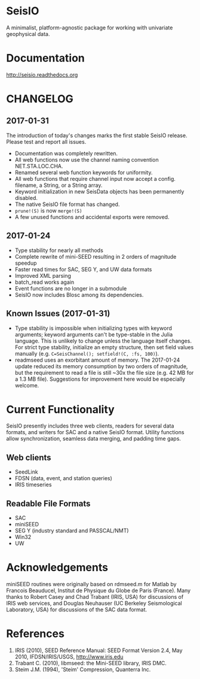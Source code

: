# SeisIO
A minimalist, platform-agnostic package for working with univariate geophysical data.

# Documentation
http://seisio.readthedocs.org

# CHANGELOG
## 2017-01-31
The introduction of today's changes marks the first stable SeisIO release. Please test and report all issues.
* Documentation was completely rewritten.
* All web functions now use the channel naming convention NET.STA.LOC.CHA.
* Renamed several web function keywords for uniformity.
* All web functions that require channel input now accept a config. filename, a String, or a String array.
* Keyword initialization in new SeisData objects has been permanently disabled.
* The native SeisIO file format has changed.
* `prune!(S)` is now `merge!(S)`
* A few unused functions and accidental exports were removed.

## 2017-01-24
* Type stability for nearly all methods
* Complete rewrite of mini-SEED resulting in 2 orders of magnitude speedup
* Faster read times for SAC, SEG Y, and UW data formats
* Improved XML parsing
* batch_read works again
* Event functions are no longer in a submodule
* SeisIO now includes Blosc among its dependencies.

## Known Issues (2017-01-31)
* Type stability is impossible when initializing types with keyword arguments; keyword arguments can't be type-stable in the Julia language. This is unlikely to change unless the language itself changes. For strict type stability, initialize an empty structure, then set field values manually (e.g. `C=SeisChannel(); setfield!(C, :fs, 100)`).
* readmseed uses an exorbitant amount of memory. The 2017-01-24 update reduced its memory consumption by two orders of magnitude, but the requirement to read a file is still ~30x the file size (e.g. 42 MB for a 1.3 MB file). Suggestions for improvement here would be especially welcome.

# Current Functionality
SeisIO presently includes three web clients, readers for several data formats, and writers for SAC and a native SeisIO format. Utility functions allow synchronization, seamless data merging, and padding time gaps.

## Web clients
* SeedLink
* FDSN (data, event, and station queries)
* IRIS timeseries

## Readable File Formats
* SAC
* miniSEED
* SEG Y (industry standard and PASSCAL/NMT)
* Win32
* UW

# Acknowledgements
miniSEED routines were originally based on rdmseed.m for Matlab by Francois Beauducel, Institut de Physique du Globe de Paris (France). Many thanks to Robert Casey and Chad Trabant (IRIS, USA) for discussions of IRIS web services, and Douglas Neuhauser (UC Berkeley Seismological Laboratory, USA) for discussions of the SAC data format.

# References
1. IRIS (2010), SEED Reference Manual: SEED Format Version 2.4, May 2010, IFDSN/IRIS/USGS, http://www.iris.edu
2. Trabant C. (2010), libmseed: the Mini-SEED library, IRIS DMC.
3. Steim J.M. (1994), 'Steim' Compression, Quanterra Inc.
